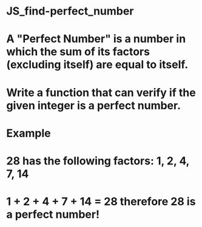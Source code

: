 # JS_find-perfect_number

# A "Perfect Number" is a number in which the sum of its factors (excluding itself) are equal to itself.
# Write a function that can verify if the given integer is a perfect number.
# Example
# 28 has the following factors: 1, 2, 4, 7, 14
# 1 + 2 + 4 + 7 + 14 = 28 therefore 28 is a perfect number!
